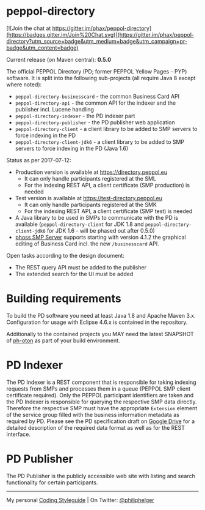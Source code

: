 # peppol-directory

[![Join the chat at https://gitter.im/phax/peppol-directory](https://badges.gitter.im/Join%20Chat.svg)](https://gitter.im/phax/peppol-directory?utm_source=badge&utm_medium=badge&utm_campaign=pr-badge&utm_content=badge)

Current release (on Maven central): **0.5.0**

The official PEPPOL Directory (PD; former PEPPOL Yellow Pages - PYP) software. It is split into the following sub-projects (all require Java 8 except where noted):
  * `peppol-directory-businesscard` - the common Business Card API
  * `peppol-directory-api` - the common API for the indexer and the publisher incl. Lucene handling
  * `peppol-directory-indexer` - the PD indexer part
  * `peppol-directory-publisher` - the PD publisher web application
  * `peppol-directory-client` - a client library to be added to SMP servers to force indexing in the PD
  * `peppol-directory-client-jdk6` - a client library to be added to SMP servers to force indexing in the PD (Java 1.6)
  
Status as per 2017-07-12:
  * Production version is available at https://directory.peppol.eu
    * It can only handle participants registered at the SML
    * For the indexing REST API, a client certificate (SMP production) is needed 
  * Test version is available at https://test-directory.peppol.eu
    * It can only handle participants registered at the SMK
    * For the indexing REST API, a client certificate (SMP test) is needed 
  * A Java library to be used in SMPs to communicate with the PD is available (`peppol-directory-client` for JDK 1.8 and `peppol-directory-client-jdk6` for JDK 1.6 - will be phased out after 0.5.0)
  * [phoss SMP Server](https://github.com/phax/peppol-smp-server) supports starting with version 4.1.2 the graphical editing of Business Card incl. the new `/businesscard` API.
  
Open tasks according to the design document:
  * The REST query API must be added to the publisher
  * The extended search for the UI must be added

# Building requirements
To build the PD software you need at least Java 1.8 and Apache Maven 3.x. Configuration for usage with Eclipse 4.6.x is contained in the repository.

Additionally to the contained projects you MAY need the latest SNAPSHOT of [ph-oton](https://github.com/phax/ph-oton) as part of your build environment. 

# PD Indexer
The PD Indexer is a REST component that is responsible for taking indexing requests from SMPs and processes them in a queue (PEPPOL SMP client certificate required). Only the PEPPOL participant identifiers are taken and the PD Indexer is responsible for querying the respective SMP data directly. Therefore the respective SMP must have the appropriate `Extension` element of the service group filled with the business information metadata as required by PD. Please see the PD specification draft on [Google Drive](https://drive.google.com/drive/folders/0B8Jct_iOJR9WfjJSS2dfdVdZYzBQMFotdmZoTXBZRl9Gd0cwdnB6cDZOQVlYbElrdEVVXzg)  for a detailed description of the required data format as well as for the REST interface.

# PD Publisher
The PD Publisher is the publicly accessible web site with listing and search functionality for certain participants.

---

My personal [Coding Styleguide](https://github.com/phax/meta/blob/master/CodeingStyleguide.md) |
On Twitter: <a href="https://twitter.com/philiphelger">@philiphelger</a>
